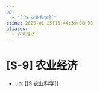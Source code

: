 ```yaml
---
up:
  - "[[S 农业科学]]"
ctime: 2025-01-25T15:44:39+08:00
aliases:
  - 农业经济
---
```


# [S-9] 农业经济

- up: [[S 农业科学]]
